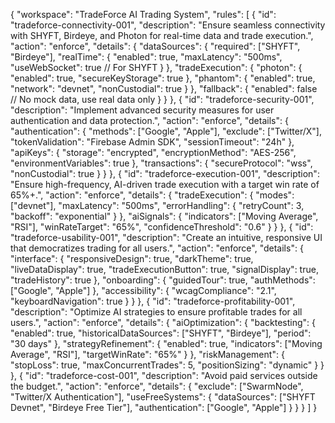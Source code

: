  {
  "workspace": "TradeForce AI Trading System",
  "rules": [
    {
      "id": "tradeforce-connectivity-001",
      "description": "Ensure seamless connectivity with SHYFT, Birdeye, and Photon for real-time data and trade execution.",
      "action": "enforce",
      "details": {
        "dataSources": {
          "required": ["SHYFT", "Birdeye"],
          "realTime": {
            "enabled": true,
            "maxLatency": "500ms",
            "useWebSocket": true // For SHYFT
          }
        },
        "tradeExecution": {
          "photon": {
            "enabled": true,
            "secureKeyStorage": true
          },
          "phantom": {
            "enabled": true,
            "network": "devnet",
            "nonCustodial": true
          }
        },
        "fallback": {
          "enabled": false // No mock data, use real data only
        }
      }
    },
    {
      "id": "tradeforce-security-001",
      "description": "Implement advanced security measures for user authentication and data protection.",
      "action": "enforce",
      "details": {
        "authentication": {
          "methods": ["Google", "Apple"],
          "exclude": ["Twitter/X"],
          "tokenValidation": "Firebase Admin SDK",
          "sessionTimeout": "24h"
        },
        "apiKeys": {
          "storage": "encrypted",
          "encryptionMethod": "AES-256",
          "environmentVariables": true
        },
        "transactions": {
          "secureProtocol": "wss",
          "nonCustodial": true
        }
      }
    },
    {
      "id": "tradeforce-execution-001",
      "description": "Ensure high-frequency, AI-driven trade execution with a target win rate of 65%+.",
      "action": "enforce",
      "details": {
        "tradeExecution": {
          "modes": ["devnet"],
          "maxLatency": "500ms",
          "errorHandling": {
            "retryCount": 3,
            "backoff": "exponential"
          }
        },
        "aiSignals": {
          "indicators": ["Moving Average", "RSI"],
          "winRateTarget": "65%",
          "confidenceThreshold": "0.6"
        }
      }
    },
    {
      "id": "tradeforce-usability-001",
      "description": "Create an intuitive, responsive UI that democratizes trading for all users.",
      "action": "enforce",
      "details": {
        "interface": {
          "responsiveDesign": true,
          "darkTheme": true,
          "liveDataDisplay": true,
          "tradeExecutionButton": true,
          "signalDisplay": true,
          "tradeHistory": true
        },
        "onboarding": {
          "guidedTour": true,
          "authMethods": ["Google", "Apple"]
        },
        "accessibility": {
          "wcagCompliance": "2.1",
          "keyboardNavigation": true
        }
      }
    },
    {
      "id": "tradeforce-profitability-001",
      "description": "Optimize AI strategies to ensure profitable trades for all users.",
      "action": "enforce",
      "details": {
        "aiOptimization": {
          "backtesting": {
            "enabled": true,
            "historicalDataSources": ["SHYFT", "Birdeye"],
            "period": "30 days"
          },
          "strategyRefinement": {
            "enabled": true,
            "indicators": ["Moving Average", "RSI"],
            "targetWinRate": "65%"
          }
        },
        "riskManagement": {
          "stopLoss": true,
          "maxConcurrentTrades": 5,
          "positionSizing": "dynamic"
        }
      }
    },
    {
      "id": "tradeforce-cost-001",
      "description": "Avoid paid services outside the budget.",
      "action": "enforce",
      "details": {
        "exclude": ["SwarmNode", "Twitter/X Authentication"],
        "useFreeSystems": {
          "dataSources": ["SHYFT Devnet", "Birdeye Free Tier"],
          "authentication": ["Google", "Apple"]
        }
      }
    }
  ]
}